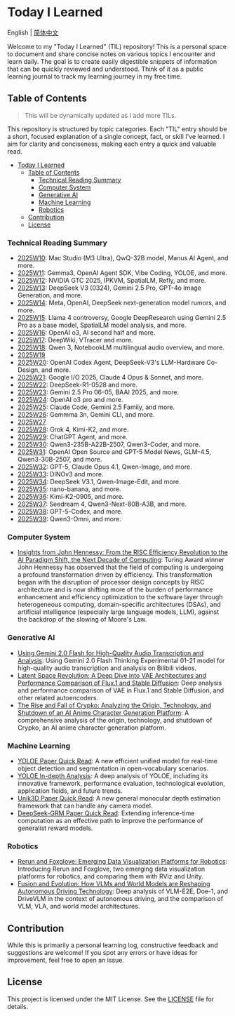 # Today I Learned

English | [简体中文](README.zh-CN.md)

Welcome to my "Today I Learned" (TIL) repository! This is a personal space to document and share concise notes on various topics I encounter and learn daily. The goal is to create easily digestible snippets of information that can be quickly reviewed and understood. Think of it as a public learning journal to track my learning journey in my free time.

## Table of Contents

> This will be dynamically updated as I add more TILs.

This repository is structured by topic categories. Each "TIL" entry should be a short, focused explanation of a single concept, fact, or skill I've learned. I aim for clarity and conciseness, making each entry a quick and valuable read.

- [Today I Learned](#today-i-learned)
  - [Table of Contents](#table-of-contents)
    - [Technical Reading Summary](#technical-reading-summary)
    - [Computer System](#computer-system)
    - [Generative AI](#generative-ai)
    - [Machine Learning](#machine-learning)
    - [Robotics](#robotics)
  - [Contribution](#contribution)
  - [License](#license)

### Technical Reading Summary

- [2025W10](./weekly/2025/2025W10/README.md): Mac Studio (M3 Ultra), QwQ-32B model, Manus AI Agent, and more.
- [2025W11](./weekly/2025/2025W11/README.md): Gemma3, OpenAI Agent SDK, Vibe Coding, YOLOE, and more.
- [2025W12](./weekly/2025/2025W12/README.md): NVIDIA GTC 2025, IPKVM, SpatialLM, Refly, and more.
- [2025W13](./weekly/2025/2025W13/README.md): DeepSeek V3 (0324), Gemini 2.5 Pro, GPT-4o Image Generation, and more.
- [2025W14](./weekly/2025/2025W14/README.md): Meta, OpenAI, DeepSeek next-generation model rumors, and more.
- [2025W15](./weekly/2025/2025W15/README.md): Llama 4 controversy, Google DeepResearch using Gemini 2.5 Pro as a base model, SpatialLM model analysis, and more.
- [2025W16](./weekly/2025/2025W16/README.md): OpenAI o3, AI second half and more.
- [2025W17](./weekly/2025/2025W17/README.md): DeepWiki, VTracer and more.
- [2025W18](./weekly/2025/2025W18/README.md): Qwen 3, NotebookLM multilingual audio overview, and more.
- [2025W19](./weekly/2025/2025W19/README.md)
- [2025W20](./weekly/2025/2025W20/README.md): OpenAI Codex Agent, DeepSeek-V3's LLM-Hardware Co-Design, and more.
- [2025W21](./weekly/2025/2025W21/README.md): Google I/O 2025, Claude 4 Opus & Sonnet, and more.
- [2025W22](./weekly/2025/2025W22/README.md): DeepSeek-R1-0528 and more.
- [2025W23](./weekly/2025/2025W23/README.md): Gemini 2.5 Pro 06-05, BAAI 2025, and more.
- [2025W24](./weekly/2025/2025W24/README.md): OpenAI o3 pro and more.
- [2025W25](./weekly/2025/2025W25/README.md): Claude Code, Gemini 2.5 Family, and more.
- [2025W26](./weekly/2025/2025W26/README.md): Gemmma 3n, Gemini CLI, and more.
- [2025W27](./weekly/2025/2025W26/README.md)
- [2025W28](./weekly/2025/2025W28/README.md): Grok 4, Kimi-K2, and more.
- [2025W29](./weekly/2025/2025W29/README.md): ChatGPT Agent, and more.
- [2025W30](./weekly/2025/2025W30/README.md): Qwen3-235B-A22B-2507, Qwen3-Coder, and more.
- [2025W31](./weekly/2025/2025W31/README.md): OpenAI Open Source and GPT-5 Model News, GLM-4.5, Qwen3-30B-2507, and more.
- [2025W32](./weekly/2025/2025W32/README.md): GPT-5, Claude Opus 4.1, Qwen-Image, and more.
- [2025W33](./weekly/2025/2025W33/README.md): DINOv3 and more.
- [2025W34](./weekly/2025/2025W34/README.md): DeepSeek V3.1, Qwen-Image-Edit, and more.
- [2025W35](./weekly/2025/2025W35/README.md): nano-banana, and more.
- [2025W36](./weekly/2025/2025W36/README.md): Kimi-K2-0905, and more.
- [2025W37](./weekly/2025/2025W37/README.md): Seedream 4, Qwen3-Next-80B-A3B, and more.
- [2025W38](./weekly/2025/2025W38/README.md): GPT-5-Codex, and more.
- [2025W39](./weekly/2025/2025W39/README.md): Qwen3-Omni, and more.

### Computer System

- [Insights from John Hennessy: From the RISC Efficiency Revolution to the AI Paradigm Shift, the Next Decade of Computing](./computer-system/20250403-notes-on-john-hennessy-insights/README.md): Turing Award winner John Hennessy has observed that the field of computing is undergoing a profound transformation driven by efficiency. This transformation began with the disruption of processor design concepts by RISC architecture and is now shifting more of the burden of performance enhancement and efficiency optimization to the software layer through heterogeneous computing, domain-specific architectures (DSAs), and artificial intelligence (especially large language models, LLM), against the backdrop of the slowing of Moore's Law.

### Generative AI

- [Using Gemini 2.0 Flash for High-Quality Audio Transcription and Analysis](./generative-ai/20250127-gemini-2.0-flash-thinking-for-audio-transcription/README.md): Using Gemini 2.0 Flash Thinking Experimental 01-21 model for high-quality audio transcription and analysis on Bilibili videos.
- [Latent Space Revolution: A Deep Dive into VAE Architectures and Performance Comparison of Flux.1 and Stable Diffusion](./generative-ai/20250213-latent-vae-flux-sd-comparison/README.md): Deep analysis and performance comparison of VAE in Flux.1 and Stable Diffusion, and other related autoencoders.
- [The Rise and Fall of Crypko: Analyzing the Origin, Technology, and Shutdown of an AI Anime Character Generation Platform](./generative-ai/20250401-the-rise-and-fall-of-crypko/README.md): A comprehensive analysis of the origin, technology, and shutdown of Crypko, an AI anime character generation platform.

### Machine Learning

- [YOLOE Paper Quick Read](./machine-learning/20250311-yoloe-paper-reading/README.md): A new efficient unified model for real-time object detection and segmentation in open-vocabulary scenarios.
- [YOLOE In-depth Analysis](./machine-learning/20250312-yoloe-in-depth/README.md): A deep analysis of YOLOE, including its innovative framework, performance evaluation, technological evolution, application fields, and future trends.
- [Unik3D Paper Quick Read](./machine-learning/20250402-unik3d-paper-reading/README.md): A new general monocular depth estimation framework that can handle any camera model.
- [DeepSeek-GRM Paper Quick Read](./machine-learning/20250406-deepseek-grm-paper-reading/README.md): Extending inference-time computation as an effective path to improve the performance of generalist reward models.

### Robotics

- [Rerun and Foxglove: Emerging Data Visualization Platforms for Robotics](./robotics/20250211-rerun-and-foxglove/README.md): Introducing Rerun and Foxglove, two emerging data visualization platforms for robotics, and comparing them with RViz and Unity.
- [Fusion and Evolution: How VLMs and World Models are Reshaping Autonomous Driving Technology](./robotics/20250227-vlm-and-world-model-in-autonomous-driving/README.md): Deep analysis of VLM-E2E, Doe-1, and DriveVLM in the context of autonomous driving, and the comparison of VLM, VLA, and world model architectures.

## Contribution

While this is primarily a personal learning log, constructive feedback and suggestions are welcome! If you spot any errors or have ideas for improvement, feel free to open an issue.

## License

This project is licensed under the MIT License. See the [LICENSE](LICENSE) file for details.
